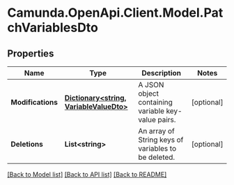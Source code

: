 # Camunda.OpenApi.Client.Model.PatchVariablesDto
## Properties

Name | Type | Description | Notes
------------ | ------------- | ------------- | -------------
**Modifications** | [**Dictionary&lt;string, VariableValueDto&gt;**](VariableValueDto.md) | A JSON object containing variable key-value pairs. | [optional] 
**Deletions** | **List&lt;string&gt;** | An array of String keys of variables to be deleted. | [optional] 

[[Back to Model list]](../README.md#documentation-for-models) [[Back to API list]](../README.md#documentation-for-api-endpoints) [[Back to README]](../README.md)

